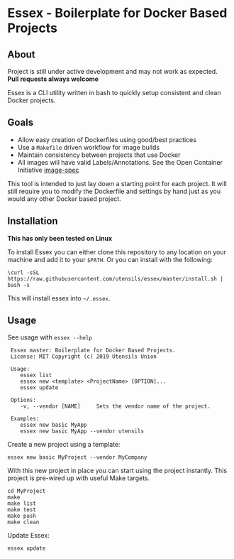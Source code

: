 # Essex - Boilerplate for Docker Based Projects

## About

Project is still under active development and may not work as expected.  
**Pull requests always welcome**

Essex is a CLI utility written in bash to quickly setup consistent and clean Docker projects.

## Goals

 * Allow easy creation of Dockerfiles using good/best practices
 * Use a `Makefile` driven workflow for image builds
 * Maintain consistency between projects that use Docker
 * All images will have valid Labels/Annotations. See the Open Container Initiative [image-spec](https://github.com/opencontainers/image-spec/blob/master/annotations.md)  


This tool is intended to just lay down a starting point for each project. 
It will still require you to modify the Dockerfile and settings by hand just as you would any other Docker based project.

## Installation

**This has only been tested on Linux**

To install Essex you can either clone this repository to any location on your machine and add it to your `$PATH`.
Or you can install with the following:  
```shell
\curl -sSL  https://raw.githubusercontent.com/utensils/essex/master/install.sh | bash -s
```

This will install essex into `~/.essex`.

## Usage

See usage with `essex --help`
```shell
 Essex master: Boilerplate for Docker Based Projects.
 License: MIT Copyright (c) 2019 Utensils Union

 Usage:
 	essex list
 	essex new <template> <ProjectName> [OPTION]...
 	essex update

 Options:
 	-v, --vendor [NAME]		Sets the vendor name of the project.

 Examples:
  	essex new basic MyApp
 	essex new basic MyApp --vendor utensils

```

Create a new project using a template:
```shell
essex new basic MyProject --vendor MyCompany
```  

With this new project in place you can start using the project instantly.
This project is pre-wired up with useful Make targets.
```shell
cd MyProject
make
make list
make test
make push
make clean
```

Update Essex:
```shell
essex update
```

